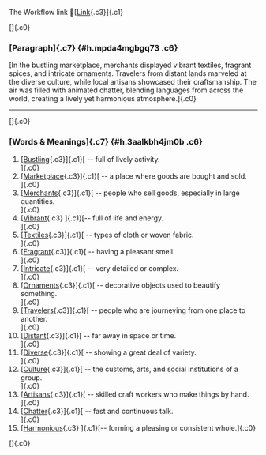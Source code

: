 The Workflow link
👏[[Link](https://www.google.com/url?q=http://www.google.com&sa=D&source=editors&ust=1760193503550176&usg=AOvVaw0wEB0-GatCe_b0QHnyeJ8k){.c3}]{.c1}

[]{.c0}

### [Paragraph]{.c7} {#h.mpda4mgbgq73 .c6}

[In the bustling marketplace, merchants displayed vibrant textiles,
fragrant spices, and intricate ornaments. Travelers from distant lands
marveled at the diverse culture, while local artisans showcased their
craftsmanship. The air was filled with animated chatter, blending
languages from across the world, creating a lively yet harmonious
atmosphere.]{.c0}

------------------------------------------------------------------------

[]{.c0}

### [Words & Meanings]{.c7} {#h.3aalkbh4jm0b .c6}

1.  [[Bustling](https://www.google.com/url?q=http://www.google.com&sa=D&source=editors&ust=1760193503550823&usg=AOvVaw0sNQDodqfPNWTnQlfhgUZI){.c3}]{.c1}[ --
    full of lively activity.\
    ]{.c0}
2.  [[Marketplace](https://www.google.com/url?q=http://www.google.com&sa=D&source=editors&ust=1760193503550940&usg=AOvVaw2xqlr3G-Co3H2IbSsacEVG){.c3}]{.c1}[ --
    a place where goods are bought and sold.\
    ]{.c0}
3.  [[Merchants](https://www.google.com/url?q=http://www.google.com&sa=D&source=editors&ust=1760193503551044&usg=AOvVaw3re9keHq4NbvYf7eWufVNN){.c3}]{.c1}[ --
    people who sell goods, especially in large quantities.\
    ]{.c0}
4.  [[Vibrant](https://www.google.com/url?q=http://www.google.com&sa=D&source=editors&ust=1760193503551156&usg=AOvVaw2rWH3zIWFafulRZVRTglKC){.c3}
    ]{.c1}[-- full of life and energy.\
    ]{.c0}
5.  [[Textiles](https://www.google.com/url?q=http://www.google.com&sa=D&source=editors&ust=1760193503551247&usg=AOvVaw1QosSZgl7FBjKqa6glx8_4){.c3}]{.c1}[ --
    types of cloth or woven fabric.\
    ]{.c0}
6.  [[Fragrant](https://www.google.com/url?q=http://www.google.com&sa=D&source=editors&ust=1760193503551352&usg=AOvVaw1-v7Ttj8WNcNo2FkBn7ntt){.c3}]{.c1}[ --
    having a pleasant smell.\
    ]{.c0}
7.  [[Intricate](https://www.google.com/url?q=http://www.google.com&sa=D&source=editors&ust=1760193503551478&usg=AOvVaw39ixa3Yy5XXTCyMBf6RHrZ){.c3}]{.c1}[ --
    very detailed or complex.\
    ]{.c0}
8.  [[Ornaments](https://www.google.com/url?q=http://www.google.com&sa=D&source=editors&ust=1760193503551569&usg=AOvVaw1szY5IBjNAz_jH6259PanH){.c3}]{.c1}[ --
    decorative objects used to beautify something.\
    ]{.c0}
9.  [[Travelers](https://www.google.com/url?q=http://www.google.com&sa=D&source=editors&ust=1760193503551676&usg=AOvVaw09OFc51Y_DCa96JPzSAD0y){.c3}]{.c1}[ --
    people who are journeying from one place to another.\
    ]{.c0}
10. [[Distant](https://www.google.com/url?q=http://www.google.com&sa=D&source=editors&ust=1760193503551800&usg=AOvVaw2e3crmHJLgard1NJdr9ehs){.c3}]{.c1}[ --
    far away in space or time.\
    ]{.c0}
11. [[Diverse](https://www.google.com/url?q=http://www.google.com&sa=D&source=editors&ust=1760193503551889&usg=AOvVaw3as4Sv3gCMQOTs4M6ve0TT){.c3}]{.c1}[ --
    showing a great deal of variety.\
    ]{.c0}
12. [[Culture](https://www.google.com/url?q=http://www.google.com&sa=D&source=editors&ust=1760193503551997&usg=AOvVaw0b-jWafVhJaBN8_apXBtH2){.c3}]{.c1}[ --
    the customs, arts, and social institutions of a group.\
    ]{.c0}
13. [[Artisans](https://www.google.com/url?q=http://www.google.com&sa=D&source=editors&ust=1760193503552110&usg=AOvVaw0yRDltmnnS-MPld6BdOOz7){.c3}]{.c1}[ --
    skilled craft workers who make things by hand.\
    ]{.c0}
14. [[Chatter](https://www.google.com/url?q=http://www.google.com&sa=D&source=editors&ust=1760193503552213&usg=AOvVaw2GfjOfjAr2CYto4DxceYUC){.c3}]{.c1}[ --
    fast and continuous talk.\
    ]{.c0}
15. [[Harmonious](https://www.google.com/url?q=http://www.google.com&sa=D&source=editors&ust=1760193503552308&usg=AOvVaw0ZIr918ZGhWWxYPXTcXkcy){.c3}
    ]{.c1}[-- forming a pleasing or consistent whole.]{.c0}

[]{.c0}
